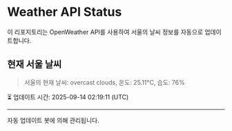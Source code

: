 
# Weather API Status

이 리포지토리는 OpenWeather API를 사용하여 서울의 날씨 정보를 자동으로 업데이트합니다.

## 현재 서울 날씨
> 서울의 현재 날씨: overcast clouds, 온도: 25.11°C, 습도: 76%

⏳ 업데이트 시간: 2025-09-14 02:19:11 (UTC)

---
자동 업데이트 봇에 의해 관리됩니다.
